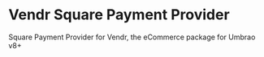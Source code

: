 # Vendr Square Payment Provider

Square Payment Provider for Vendr, the eCommerce package for Umbrao v8+
